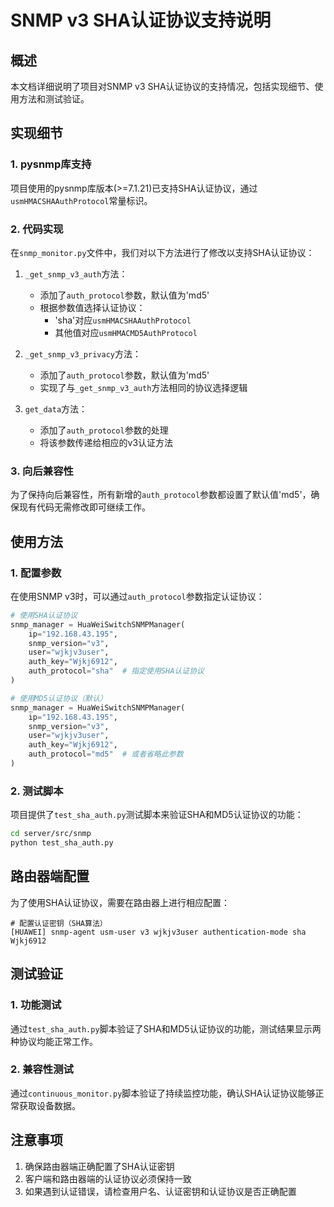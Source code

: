 # SNMP v3 SHA认证协议支持说明

## 概述

本文档详细说明了项目对SNMP v3 SHA认证协议的支持情况，包括实现细节、使用方法和测试验证。

## 实现细节

### 1. pysnmp库支持

项目使用的pysnmp库版本(>=7.1.21)已支持SHA认证协议，通过`usmHMACSHAAuthProtocol`常量标识。

### 2. 代码实现

在`snmp_monitor.py`文件中，我们对以下方法进行了修改以支持SHA认证协议：

1. `_get_snmp_v3_auth`方法：
   - 添加了`auth_protocol`参数，默认值为'md5'
   - 根据参数值选择认证协议：
     - 'sha'对应`usmHMACSHAAuthProtocol`
     - 其他值对应`usmHMACMD5AuthProtocol`

2. `_get_snmp_v3_privacy`方法：
   - 添加了`auth_protocol`参数，默认值为'md5'
   - 实现了与`_get_snmp_v3_auth`方法相同的协议选择逻辑

3. `get_data`方法：
   - 添加了`auth_protocol`参数的处理
   - 将该参数传递给相应的v3认证方法

### 3. 向后兼容性

为了保持向后兼容性，所有新增的`auth_protocol`参数都设置了默认值'md5'，确保现有代码无需修改即可继续工作。

## 使用方法

### 1. 配置参数

在使用SNMP v3时，可以通过`auth_protocol`参数指定认证协议：

```python
# 使用SHA认证协议
snmp_manager = HuaWeiSwitchSNMPManager(
    ip="192.168.43.195",
    snmp_version="v3",
    user="wjkjv3user",
    auth_key="Wjkj6912",
    auth_protocol="sha"  # 指定使用SHA认证协议
)

# 使用MD5认证协议（默认）
snmp_manager = HuaWeiSwitchSNMPManager(
    ip="192.168.43.195",
    snmp_version="v3",
    user="wjkjv3user",
    auth_key="Wjkj6912",
    auth_protocol="md5"  # 或者省略此参数
)
```

### 2. 测试脚本

项目提供了`test_sha_auth.py`测试脚本来验证SHA和MD5认证协议的功能：

```bash
cd server/src/snmp
python test_sha_auth.py
```

## 路由器端配置

为了使用SHA认证协议，需要在路由器上进行相应配置：

```
# 配置认证密钥（SHA算法）
[HUAWEI] snmp-agent usm-user v3 wjkjv3user authentication-mode sha Wjkj6912
```

## 测试验证

### 1. 功能测试

通过`test_sha_auth.py`脚本验证了SHA和MD5认证协议的功能，测试结果显示两种协议均能正常工作。

### 2. 兼容性测试

通过`continuous_monitor.py`脚本验证了持续监控功能，确认SHA认证协议能够正常获取设备数据。

## 注意事项

1. 确保路由器端正确配置了SHA认证密钥
2. 客户端和路由器端的认证协议必须保持一致
3. 如果遇到认证错误，请检查用户名、认证密钥和认证协议是否正确配置